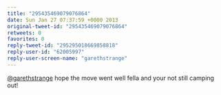 ```yaml
---
title: "295435469079076864"
date: Sun Jan 27 07:37:59 +0000 2013
original-tweet-id: "295435469079076864"
retweets: 0
favorites: 0
reply-tweet-id: "295295018669858818"
reply-user-id: "62005997"
reply-user-screen-name: "garethstrange"
---
```

<a href="https://twitter.com/garethstrange">@garethstrange</a> hope the move went well fella and your not still camping out!
